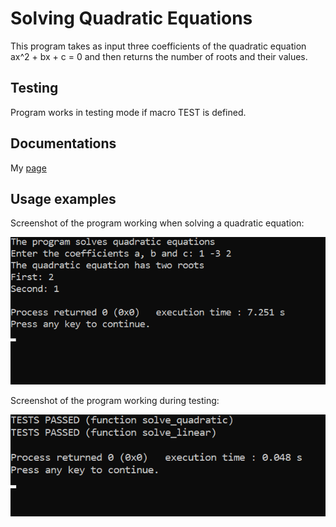 # Solving Quadratic Equations
This program takes as input three coefficients of the quadratic equation ax^2 + bx + c = 0 and then returns the number of roots and their values.

## Testing
Program works in testing mode if macro TEST is defined.

## Documentations
My [page](http://htmlpreview.github.io/?https://github.com/Nastya10/quadratic-equation/blob/main/html/main_8cpp.html)

## Usage examples
Screenshot of the program working when solving a quadratic equation:

![Image result](https://github.com/Nastya10/quadratic-equation/blob/screenshots/result_quadratic.png)

Screenshot of the program working during testing:

![Image test](https://github.com/Nastya10/quadratic-equation/blob/screenshots/test_quadratic.png)
